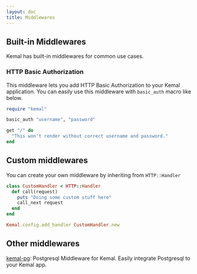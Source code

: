 ```yaml
---
layout: doc
title: Middlewares
---
```


## Built-in Middlewares

Kemal has built-in middlewares for common use cases.

### HTTP Basic Authorization

This middleware lets you add HTTP Basic Authorization to your Kemal application.
You can easily use this middleware with `basic_auth` macro like below.

```ruby
require "kemal"

basic_auth "username", "password"

get "/" do
  "This won't render without correct username and password."
end

```

## Custom middlewares

You can create your own middleware by inheriting from ```HTTP::Handler```

```ruby
class CustomHandler < HTTP::Handler
  def call(request)
    puts "Doing some custom stuff here"
    call_next request
  end
end

Kemal.config.add_handler CustomHandler.new
```

## Other middlewares

[kemal-pg](https://github.com/sdogruyol/kemal-pg): Postgresql Middleware for Kemal. Easily integrate Postgresql to your Kemal app.

